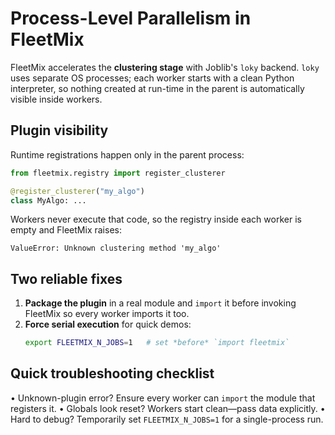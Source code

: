 # Process-Level Parallelism in FleetMix

FleetMix accelerates the **clustering stage** with Joblib's `loky` backend. `loky` uses separate OS processes; each worker starts with a clean Python interpreter, so nothing created at run-time in the parent is automatically visible inside workers.

## Plugin visibility

Runtime registrations happen only in the parent process:
```python
from fleetmix.registry import register_clusterer

@register_clusterer("my_algo")
class MyAlgo: ...
```
Workers never execute that code, so the registry inside each worker is empty and FleetMix raises:
```
ValueError: Unknown clustering method 'my_algo'
```

## Two reliable fixes
1. **Package the plugin** in a real module and `import` it before invoking FleetMix so every worker imports it too.
2. **Force serial execution** for quick demos:
   ```bash
   export FLEETMIX_N_JOBS=1   # set *before* `import fleetmix`
   ```

## Quick troubleshooting checklist
• Unknown-plugin error? Ensure every worker can `import` the module that registers it.
• Globals look reset? Workers start clean—pass data explicitly.
• Hard to debug? Temporarily set `FLEETMIX_N_JOBS=1` for a single-process run. 